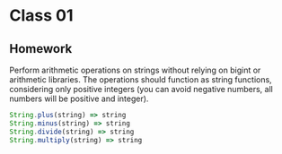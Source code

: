 # Class 01
## Homework
Perform arithmetic operations on strings without relying on bigint or arithmetic libraries. The operations should function as string functions, considering only positive integers (you can avoid negative numbers, all numbers will be positive and integer).
```js
String.plus(string) => string
String.minus(string) => string
String.divide(string) => string
String.multiply(string) => string
```